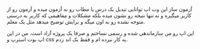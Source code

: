 <bold>آزمون ساز
این وب اپ توانایی تبدیل یک درس یا مطاب رو به آزمون میده
و آزمون رو از کاربر میگیره و نه تنها نتیجه رو نشون میده بلکه مشکلات و مفاهیمی که کاربر به درستی متوجه نشده رو به اون میگه
و برایش توضیح میدهد مثل یک معلم.

این اپ رو من سازماندهی شده و رسمی نساختم و صرفا یک پروژه آزاد است. من در این اپ بوت استرپ و css به کار نبرده ام و فقط بک اند زدم.
